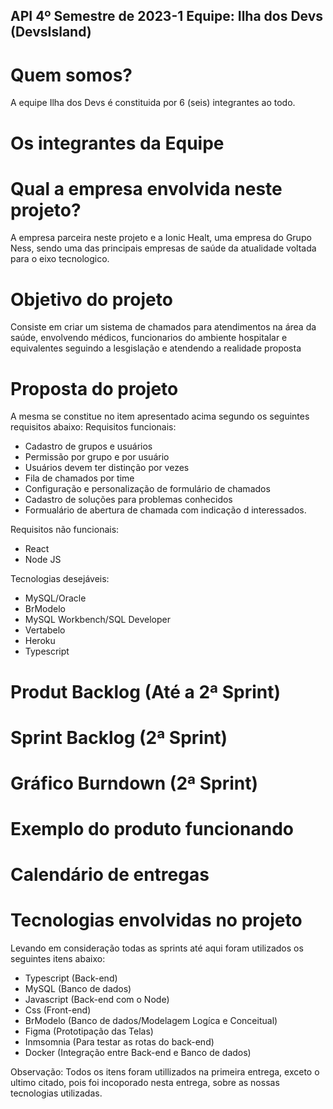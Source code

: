 ## API 4º Semestre de 2023-1 Equipe: Ilha dos Devs (DevsIsland)

# Quem somos?
A equipe Ilha dos Devs é constituida por 6 (seis) integrantes ao todo.

# Os integrantes da Equipe

# Qual a empresa envolvida neste projeto?
A empresa parceira neste projeto e a Ionic Healt, uma empresa do Grupo Ness, sendo uma das principais empresas de saúde da atualidade voltada para o eixo tecnologico.

# Objetivo do projeto
Consiste em criar um sistema de chamados para atendimentos na área da saúde, envolvendo médicos, funcionarios do ambiente hospitalar e equivalentes seguindo a lesgislação e atendendo a realidade proposta

# Proposta do projeto
A mesma se constitue no item apresentado acima segundo os seguintes requisitos abaixo:
Requisitos funcionais:
* Cadastro de grupos e usuários
* Permissão por grupo e por usuário
* Usuários devem ter distinção por vezes
* Fila de chamados por time
* Configuração e personalização de formulário de chamados
* Cadastro de soluções para problemas conhecidos
* Formualário de abertura de chamada com indicação d interessados.

Requisitos não funcionais:
* React
* Node JS

Tecnologias desejáveis:
* MySQL/Oracle
* BrModelo
* MySQL Workbench/SQL Developer
* Vertabelo
* Heroku
* Typescript

# Produt Backlog (Até a 2ª Sprint)
# Sprint Backlog (2ª Sprint)
# Gráfico Burndown (2ª Sprint)
# Exemplo do produto funcionando
# Calendário de entregas
# Tecnologias envolvidas no projeto
Levando em consideração todas as sprints até aqui foram utilizados os seguintes itens abaixo:
* Typescript (Back-end)
* MySQL (Banco de dados)
* Javascript (Back-end com o Node)
* Css (Front-end)
* BrModelo (Banco de dados/Modelagem Logíca e Conceitual)
* Figma (Prototipação das Telas)
* Inmsomnia (Para testar as rotas do back-end)
* Docker (Integração entre Back-end e Banco de dados)

Observação: Todos os itens foram utillizados na primeira entrega, exceto o ultimo citado, pois foi incoporado nesta entrega, sobre as nossas tecnologias utilizadas.
